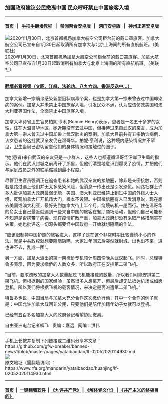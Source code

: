 ### 加国政府建议公民撤离中国   民众呼吁禁止中国旅客入境
------------------------

#### [首页](https://github.com/gfw-breaker/banned-news1/blob/master/README.md) &nbsp;&nbsp;|&nbsp;&nbsp; [手把手翻墙教程](https://github.com/gfw-breaker/guides/wiki) &nbsp;&nbsp;|&nbsp;&nbsp; [禁闻聚合安卓版](https://github.com/gfw-breaker/bn-android) &nbsp;&nbsp;|&nbsp;&nbsp; [网门安卓版](https://github.com/oGate2/oGate) &nbsp;&nbsp;|&nbsp;&nbsp; [神州正道安卓版](https://github.com/SzzdOgate/update) 



<div id="headerimg">
 <img alt="2020年1月30日，北京首都机场加拿大航空公司柜台前的戴口罩旅客。加拿大航空公司已宣布自1月30日起取消所有加拿大与北京上海间的所有直航航班。（美联社）" src="https://www.rfa.org/mandarin/yataibaodao/huanjing/lf-02052020114930.html/0130y.jpg/@@images/8507a0b8-a9c4-442c-8fb1-beb9c0cb185a.jpeg" title="2020年1月30日，北京首都机场加拿大航空公司柜台前的戴口罩旅客。加拿大航空公司已宣布自1月30日起取消所有加拿大与北京上海间的所有直航航班。（美联社）"/>
 <div id="headerimgcontents">
  <div id="headerimgcaption">
   <span>
    2020年1月30日，北京首都机场加拿大航空公司柜台前的戴口罩旅客。加拿大航空公司已宣布自1月30日起取消所有加拿大与北京上海间的所有直航航班。（美联社）
   </span>
   <!-- zoomattribute -->
  </div>
  <!-- headerimgcaption -->
 </div>
 <!-- headerimagecontents -->
</div>

<hr/>


#### [翻墙必看视频（文昭、江峰、法轮功、八九六四、香港反送中...）](https://github.com/gfw-breaker/banned-news1/blob/master/pages/link3.md)

<div id="storytext">
 <div>
  <div class="slot_header">
  </div>
 </div>
 <p>
  加拿大新增一宗确诊感染新型冠状病毒个案，也是加拿大第一宗未曾去过中国却染病的案例。加拿大并未禁止中国旅客入境，引发民众不满，认为应该仿效美国和澳大利亚等国作法，全面禁止中国旅客入境。
 </p>
 <p>
  加拿大卑诗省卫生官员柏妮·亨利(Bonnie Henry)表示，患者是一名五十多岁的女性，住在大温哥华地区，她近期没有去过中国，但接待过来自武汉的亲友，成为加拿大第一宗未曾去过中国却染上武汉肺炎的案例。加拿大目前共有五宗确诊病例，该女患者的这批武汉亲友仍在温哥华。柏妮·亨利说，这种境内感染情况并不罕见，卫生当局已密切留意他们的身体情况和接触过的圈子。
 </p>
 <p>
  “她(患者)来自武汉的亲友只是一小群人，这些人也都遵循温哥华沿岸卫生局的指示。他们在武汉封城之前离开了那里，但他们清楚地意识到爆发了疫情，并把他们与家庭成员之外的联系缩减到最小程度。”
 </p>
 <p>
 </p>
 <p>
 </p>
 <p>
  尽管卫生官员强调正在追查患者和她的武汉亲友的接触圈，除非是亲密接触，否则若是路过遇上他们并无太多感染风险，但消息一传出还是引发恐慌。网路社群上许多人批评加拿大政府最弱无能，美国、澳大利亚已经禁止到过中国的外籍人士入境，反观加拿大广开机场大门，根本不设限。中国微信圈有人已发消息说，现在想去美国或澳大利亚，最好先到加拿大待上半个月，绕境转机一趟而行。住在温哥华的俞女士自己最近就遇到一些来自中国的旅客在餐厅商场活动，但他们自己可能都不知道是否携带了病毒。现在疫情扩散严重，加拿大政府却没有采取严格措施实在失策。她也批评这一切源头都要怪中国政府一开始就想隐瞒的作法。
 </p>
 <p>
  “应该限制持中国护照的旅客进入，这样子是在这个非常时期比较谨慎小心的作法。就是中共政权就想要隐瞒隐瞒，大家过年回去后突然就封城，出也出不来，进也进不去，乱成一团”。
 </p>
 <p>
  另一方面，加拿大派出的第一架撤侨专机预计周四傍晚从武汉起飞。同时，总理特鲁多表示，因为要求撤侨的人数众多，所以政府正在安排第二架飞机。
 </p>
 <p>
  “目前，要求疏散的加拿大人数量超过飞机能接载的数量，所以我们可能安排第二架飞机。但根据别的国家经验，虽然很多人想离开，但最后却无法抵达机场或如愿登机，所以我们将根据飞机的载客情况，来决定是否派遣第二架飞机。”
 </p>
 <p>
  特鲁多也说，中国当局与加拿大充分合作这次撤侨行动，其中一个合作的例子就是：中国允许加拿大载回非公民，只要他们是陪伴加籍年幼子女就可以登机。
 </p>
 <p>
  已经有五百多名加拿大人向政府登记希望协助撤离。
 </p>
 <p>
 </p>
 <p>
  自由亚洲电台记者柳飞   责编：嘉远   网编：洪伟
 </p>
</div>

<hr/>
手机上长按并复制下列链接或二维码分享本文章：<br/>
https://github.com/gfw-breaker/banned-news1/blob/master/pages/yataibaodao/lf-02052020114930.md <br/>
<a href='https://github.com/gfw-breaker/banned-news1/blob/master/pages/yataibaodao/lf-02052020114930.md'><img src='https://github.com/gfw-breaker/banned-news1/blob/master/pages/yataibaodao/lf-02052020114930.md.png'/></a> <br/>
原文地址（需翻墙访问）：https://www.rfa.org/mandarin/yataibaodao/huanjing/lf-02052020114930.html


------------------------
#### [首页](https://github.com/gfw-breaker/banned-news1/blob/master/README.md) &nbsp;|&nbsp; [一键翻墙软件](https://github.com/gfw-breaker/nogfw/blob/master/README.md) &nbsp;| [《九评共产党》](https://github.com/gfw-breaker/9ping.md/blob/master/README.md#九评之一评共产党是什么) | [《解体党文化》](https://github.com/gfw-breaker/jtdwh.md/blob/master/README.md) | [《共产主义的终极目的》](https://github.com/gfw-breaker/gczydzjmd.md/blob/master/README.md)


<img src='http://gfw-breaker.win/banned-news/pages/yataibaodao/lf-02052020114930.md' width='0px' height='0px'/>
